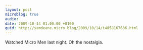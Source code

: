 ```yaml
---
layout: post
microblog: true
audio: 
date: 2009-10-14 01:00:00 +0100
guid: http://samdeane.micro.blog/2009/10/14/t4858167636.html
---
```

Watched Micro Men last night. Oh the nostalgia.
